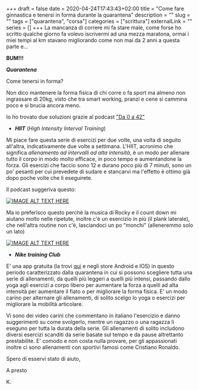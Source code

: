 +++ 
draft = false
date = 2020-04-24T17:43:43+02:00
title = "Come fare ginnastica e tenersi in forma durante la quarantena"
description = ""
slug = "" 
tags = ["quarantena", "corsa"]
categories = ["scrittura"]
externalLink = ""
series = []
+++
La mancanza di correre mi fa stare male, come forse ho scritto qualche giorno fa volevo iscrivermi ad una mezza maratona, ormai i miei tempi al km stavano migliorando come non mai da 2 anni a questa parte e...

**BUM!!!**

**_Quarantena_**

Come tenersi in forma?

Non dico mantenere la forma fisica di chi corre o fa sport ma almeno non ingrassare di 20kg, visto che tra smart working, pranzi e cene si cammina poco e si brucia ancora meno.

Io ho trovato due soluzioni grazie al podcast ["Da 0 a 42"](https://da0a42.blogspot.com/)

* **_HIIT_** (_High Intensity Interval Training_)

Mi piace fare questa serie di esercizi per due volte, una volta di seguito all'altra, indicativamente due volte a settimana.
L'HIIT, acronimo che significa _allenamento ad intervalli ad alta intensità_, è un modo per allenare tutto il corpo in modo molto efficace, in poco tempo e aumentandone la forza.
Gli esercizi che faccio sono 12 e durano poco più di 7 minuti, sono un po' pesanti per cui prevedete di sudare e stancarvi ma l'effetto è ottimo già dopo poche volte che li eseguirete.

Il podcast suggeriva questo:

[![IMAGE ALT TEXT HERE](https://img.youtube.com/vi/FKJstVC2mF4/0.jpg)](https://youtu.be/FKJstVC2mF4)

Ma io preferisco questo perchè la musica di Rocky e il count down mi aiutano molto nelle ripetute, inoltre c'è un esercizio in più (il plank laterale), che nell'altra routine non c'è, lasciandoci un po "monchi" (alleneremmo solo un lato)

[![IMAGE ALT TEXT HERE](http://img.youtube.com/vi/mmq5zZfmIws/0.jpg)](https://youtu.be/mmq5zZfmIws)

* **_Nike training Club_**

E' una app gratuita (la trovi [qui](https://www.nike.com/ntc-app) e negli store Android e IOS) in questo periodo caratterizzato dalla quarantena in cui si possono scegliere tutta una serie di allenamenti, da quelli più leggeri a quelli più intensi, passando dallo yoga agli esercizi a corpo libero per aumentare la forza a quelli ad alta intensità per aumentare il fiato o per migliorare la forma fisica.
E' un modo carino per alternare gli allenamenti, di solito scelgo lo yoga o esercizi per migliorare la mobilità articolare.

Vi sono dei video carini che commentano in italiano l'esercizio e danno suggerimenti su come svolgerlo, mentre un ragazzo o una ragazza li eseguno per tutta la durata della serie. Gli allenamenti di solito includono diversi esercizi scanditi da serie basate sul tempo e da pause altrettanto prestabilite.
E' comodo e non costa nulla provare, per gli appassionati inoltre ci sono allenamenti con sportivi famosi come Cristiano Ronaldo.

Spero di esservi stato di aiuto,

A presto

K.
